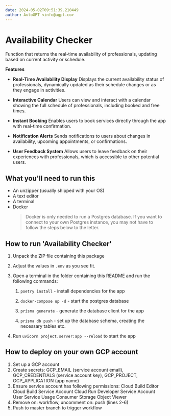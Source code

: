 ```yaml
---
date: 2024-05-02T09:51:39.210449
author: AutoGPT <info@agpt.co>
---
```


# Availability Checker

Function that returns the real-time availability of professionals, updating based on current activity or schedule.

**Features**

- **Real-Time Availability Display** Displays the current availability status of professionals, dynamically updated as their schedule changes or as they engage in activities.

- **Interactive Calendar** Users can view and interact with a calendar showing the full schedule of professionals, including booked and free times.

- **Instant Booking** Enables users to book services directly through the app with real-time confirmation.

- **Notification Alerts** Sends notifications to users about changes in availability, upcoming appointments, or confirmations.

- **User Feedback System** Allows users to leave feedback on their experiences with professionals, which is accessible to other potential users.


## What you'll need to run this
* An unzipper (usually shipped with your OS)
* A text editor
* A terminal
* Docker
  > Docker is only needed to run a Postgres database. If you want to connect to your own
  > Postgres instance, you may not have to follow the steps below to the letter.


## How to run 'Availability Checker'

1. Unpack the ZIP file containing this package

2. Adjust the values in `.env` as you see fit.

3. Open a terminal in the folder containing this README and run the following commands:

    1. `poetry install` - install dependencies for the app

    2. `docker-compose up -d` - start the postgres database

    3. `prisma generate` - generate the database client for the app

    4. `prisma db push` - set up the database schema, creating the necessary tables etc.

4. Run `uvicorn project.server:app --reload` to start the app

## How to deploy on your own GCP account
1. Set up a GCP account
2. Create secrets: GCP_EMAIL (service account email), GCP_CREDENTIALS (service account key), GCP_PROJECT, GCP_APPLICATION (app name)
3. Ensure service account has following permissions: 
    Cloud Build Editor
    Cloud Build Service Account
    Cloud Run Developer
    Service Account User
    Service Usage Consumer
    Storage Object Viewer
4. Remove on: workflow, uncomment on: push (lines 2-6)
5. Push to master branch to trigger workflow
